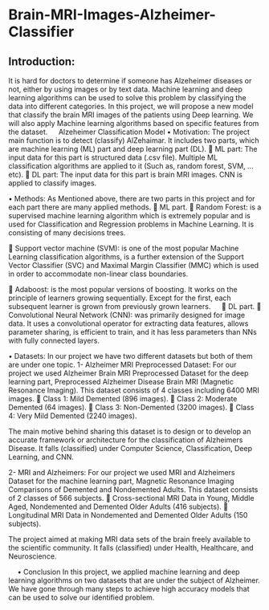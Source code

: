 # Brain-MRI-Images-Alzheimer-Classifier

## Introduction:
It is hard for doctors to determine if someone has Alzeheimer diseases or not, either by using images or by text data. Machine learning and deep learning algorithms can be used to solve this problem by classifying the data into different categories.
In this project, we will propose a new model that classify the brain MRI images of the patients using Deep learning. We will also apply Machine learning algorithms based on specific features from the dataset. 
 
Alzeheimer Classification Model
•	Motivation:
The project main function is to detect (classify) AlZehaimar. It includes two parts, which are machine learning (ML) part and deep learning part (DL).
	ML part: The input data for this part is structured data (.csv file). Multiple ML classification algorithms are applied to it (Such as, random forest, SVM, ... etc).
	DL part: The input data for this part is brain MRI images. CNN is applied to classify images.

•	Methods:
As Mentioned above, there are two parts in this project and for each part there are many applied methods.
	ML part.
	Random Forest: is a supervised machine learning algorithm which is extremely popular and is used for Classification and Regression problems in Machine Learning. It is consisting of many decisions trees.

	Support vector machine (SVM): is one of the most popular Machine Learning classification algorithms, is a further extension of the Support Vector Classifier (SVC) and Maximal Margin Classifier (MMC) which is used in order to accommodate non-linear class boundaries.

	Adaboost: is the most popular versions of boosting. It works on the principle of learners growing sequentially. Except for the first, each subsequent learner is grown from previously grown learners.
 
	DL part.
	Convolutional Neural Network (CNN): was primarily designed for image data. It uses a convolutional operator for extracting data features, allows parameter sharing, is efficient to train, and it has less parameters than NNs with fully connected layers.

•	Datasets:
In our project we have two different datasets but both of them are under one topic.
1-	Alzheimer MRI Preprocessed Dataset:
For our project we used Alzheimer Brain MRI Preprocessed Dataset for the deep learning part, Preprocessed Alzheimer Disease Brain MRI (Magnetic Resonance Imaging). This dataset consists of 4 classes including 6400 MRI images.
	Class 1: Mild Demented (896 images).
	Class 2: Moderate Demented (64 images).
	Class 3: Non-Demented (3200 images).
	Class 4: Very Mild Demented (2240 images).

The main motive behind sharing this dataset is to design or to develop an accurate framework or architecture for the classification of Alzheimers Disease. It falls (classified) under Computer Science, Classification, Deep Learning, and CNN.


2-	MRI and Alzheimers:
For our project we used MRI and Alzheimers Dataset for the machine learning part, Magnetic Resonance Imaging Comparisons of Demented and Nondemented Adults. This dataset consists of 2 classes of 566 subjects.
	Cross-sectional MRI Data in Young, Middle Aged, Nondemented and Demented Older Adults (416 subjects).
	Longitudinal MRI Data in Nondemented and Demented Older Adults (150 subjects).

The project aimed at making MRI data sets of the brain freely available to the scientific community. It falls (classified) under Health, Healthcare, and Neuroscience.

 
•	Conclusion
In this project, we applied machine learning and deep learning algorithms on two datasets that are under the subject of Alzheimer. We have gone through many steps to achieve high accuracy models that can be used to solve our identified problem. 


